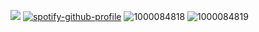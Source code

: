   ![](https://komarev.com/ghpvc/?username=dmutt7&color=5A8691&label=woof)
[![spotify-github-profile](https://spotify-github-profile.kittinanx.com/api/view?uid=hpvy7u3a5ewsaqd808vwnxcls&cover_image=true&theme=natemoo-re&show_offline=false&background_color=121212&interchange=false&bar_color=5f8f99&bar_color_cover=false)](https://github.com/kittinan/spotify-github-profile)
![1000084818](https://github.com/user-attachments/assets/ba67a46a-1c15-4e49-b6c1-6de9716c39f3) ![1000084819](https://github.com/user-attachments/assets/8396413d-c550-4242-8131-82d5b15dca30)

